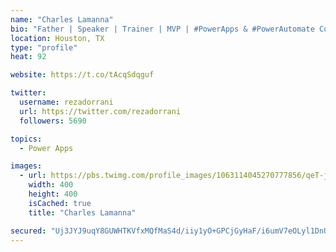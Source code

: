 ```yaml
---
name: "Charles Lamanna"
bio: "Father | Speaker | Trainer | MVP | #PowerApps & #PowerAutomate Community Super User | YouTuber Right-pointing triangle http://youtube.com/c/rezadorrani | Learn - Share - Clockwise rightwards and leftwards open circle arrows"
location: Houston, TX
type: "profile"
heat: 92

website: https://t.co/tAcqSdqguf

twitter:
  username: rezadorrani
  url: https://twitter.com/rezadorrani
  followers: 5690

topics:
  - Power Apps

images:
  - url: https://pbs.twimg.com/profile_images/1063114045270777856/qeT-jpWr_400x400.jpg
    width: 400
    height: 400
    isCached: true
    title: "Charles Lamanna"

secured: "Uj3JYJ9uqY8GUWHTKVfxMQfMaS4d/iiy1yO+GPCjGyHaF/i6umV7eOLyl1DnUwpNFkA9oSIWyHO60+7YnnTiWDOP7Kbjuoi431pWAbCpKGRr2zMKd2q3iTLVUuBfBwHI2kS5k+1KYy2s3CJFQKJI3FLaAqxk51peVg90W2ZGps0NUo/Q4VedYQKjh8M2jNIiiQa7lCMlN+8VMNuJL3hxj6zQ06vrBsV3GiUzgU+kWWU8Mlu4+luOAOpSZSPGk4kksGklKdzwnCq28CTSLnBFfGfeB/VYyHbEnf2R31vkYqsiPALgnr+pcfI4sYn/KM7Xu2HlsZNnk6D7BoZIUpUt2k0GRJL7eFQwCO+4YgdA8xN0+Kp6cilWRK1STfqVE2BqaJWi5zxKgikdrRTH8RO92AZxDQu7YG7uZmN3LOXjodQ=;vZO3z+p8Q2MP0tqlqZR/iA=="
---
```


